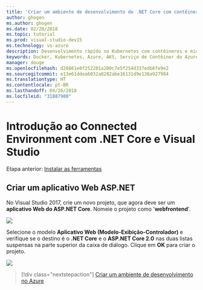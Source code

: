 ```yaml
---
title: 'Criar um ambiente de desenvolvimento do .NET Core com contêineres usando o Kubernetes na nuvem com o Visual Studio – Etapa 2: Criar um aplicativo Web ASP.NET | Microsoft Docs'
author: ghogen
ms.author: ghogen
ms.date: 02/20/2018
ms.topic: tutorial
ms.prod: visual-studio-dev15
ms.technology: vs-azure
description: Desenvolvimento rápido no Kubernetes com contêineres e microsserviços no Azure
keywords: Docker, Kubernetes, Azure, AKS, Serviço de Contêiner do Azure, contêineres
manager: douge
ms.openlocfilehash: d28661e8f252201a200c7e5f254d337edb6fe9e2
ms.sourcegitcommit: e13e61ddea6032a8282abe16131d9e136a927984
ms.translationtype: HT
ms.contentlocale: pt-BR
ms.lasthandoff: 04/26/2018
ms.locfileid: "31887980"
---
```

# <a name="get-started-on-connected-environment-with-net-core-and-visual-studio"></a>Introdução ao Connected Environment com .NET Core e Visual Studio

Etapa anterior: [Instalar as ferramentas](get-started-netcore-visualstudio-01.md)

## <a name="create-an-aspnet-web-app"></a>Criar um aplicativo Web ASP.NET
No Visual Studio 2017, crie um novo projeto, que agora deve ser um **aplicativo Web do ASP.NET Core**. Nomeie o projeto como '**webfrontend**'.

![](images/NewProjectDialog1.png)

Selecione o modelo **Aplicativo Web (Modelo-Exibição-Controlador)** e verifique se o destino é o **.NET Core** e o **ASP.NET Core 2.0** nas duas listas suspensas na parte superior da caixa de diálogo. Clique em **OK** para criar o projeto.

![](images/NewProjectDialog2.png)

> [!div class="nextstepaction"]
> [Criar um ambiente de desenvolvimento no Azure](get-started-netcore-visualstudio-03.md)